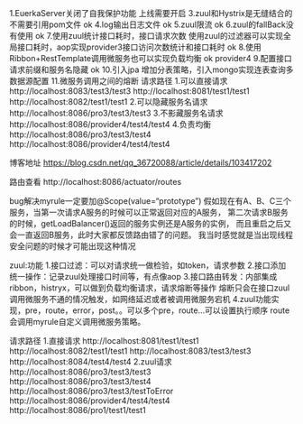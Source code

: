 1.EuerkaServer关闭了自我保护功能 上线需要开启
3.zuul和Hystrix是无缝结合的  不需要引用pom文件 ok
4.log输出日志文件 ok
5.zuul限流 ok
6.zuul的fallBack没有使用 ok
7.使用zuul统计接口耗时，接口请求次数  使用zuul的过滤器可以实现全局接口耗时，aop实现provider3接口访问次数统计和接口耗时 ok
8.使用Ribbon+RestTemplate调用微服务也可以实现负载均衡 ok provider4
9.配置接口请求前缀和服务名隐藏 ok
10.引入jpa 增加分表策略，引入mongo实现连表查询多数据源配置
11.微服务调用之间的熔断
请求路径
1.可以直接请求
http://localhost:8083/test3/test3 
http://localhost:8081/test1/test1
http://localhost:8082/test1/test1
2.可以隐藏服务名请求
http://localhost:8086/pro3/test3/test3
3.不影藏服务名请求
http://localhost:8086/provider4/test4/test4
4.负责均衡
http://localhost:8086/pro3/test3/test4
http://localhost:8086/provider4/test4/test4

博客地址
https://blog.csdn.net/qq_36720088/article/details/103417202

路由查看
http://localhost:8086/actuator/routes


bug解决myrule一定要加@Scope(value=“prototype”)
假如现在有A、B、C三个服务，当第一次请求A服务的时候可以正常返回对应的A服务，
第二次请求B服务的时候，getLoadBalancer()返回的服务实例还是A服务的实例，
而且重启之后又会一直返回B服务，此时大家都反馈路由错了的问题。
我当时感觉就是当出现线程安全问题的时候才可能出现这种情况

zuul:功能
1.接口过滤：可以对请求统一做检验，如token，请求参数
2.接口添加统一操作：记录zuul处理接口时间等，有点像aop
3.接口路由转发：内部集成ribbon，histryx，可以做到负载均衡请求，请求熔断等操作
熔断只会在接口zuul调用微服务不通的情况触发，如网络延迟或者被调用微服务宕机
4.zuul功能实现，pre，route，error，post。。可以多个pre，route...可以设置执行顺序
route会调用myrule自定义调用微服务策略。

请求路径
1.直接请求
http://localhost:8081/test1/test1
http://localhost:8082/test1/test1
http://localhost:8083/test3/test3
http://localhost:8084/test4/test4
2.zuul请求
http://localhost:8086/pro3/test3/test3
http://localhost:8086/pro3/test3/test4
http://localhost:8086/pro3/test3/testToError
http://localhost:8086/provider4/test4/test4
http://localhost:8086/pro1/test1/test1